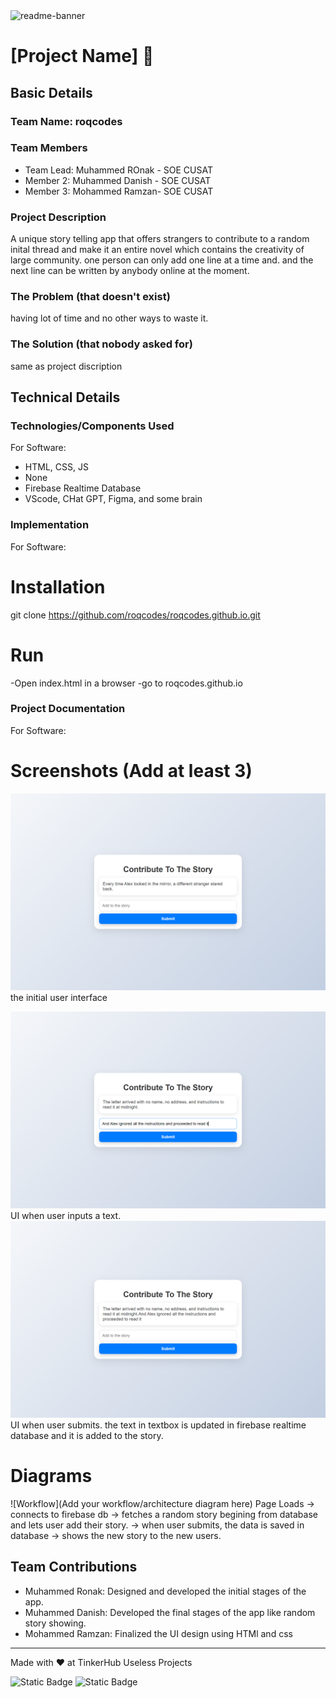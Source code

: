<img width="1280" alt="readme-banner" src="https://github.com/user-attachments/assets/35332e92-44cb-425b-9dff-27bcf1023c6c">

# [Project Name] 🎯


## Basic Details
### Team Name: roqcodes


### Team Members
- Team Lead: Muhammed ROnak - SOE CUSAT
- Member 2: Muhammed Danish - SOE CUSAT
- Member 3: Mohammed Ramzan- SOE CUSAT

### Project Description
A unique story telling app that offers strangers to contribute to a random inital thread and make it an entire novel which contains the creativity of large community.
one person can only add one line at a time and. and the next line can be written by anybody online at the moment.


### The Problem (that doesn't exist)
having lot of time and no other ways to waste it.

### The Solution (that nobody asked for)
same as project discription

## Technical Details
### Technologies/Components Used
For Software:
- HTML, CSS, JS
- None
- Firebase Realtime Database
- VScode, CHat GPT, Figma, and some brain


### Implementation
For Software:
# Installation
git clone https://github.com/roqcodes/roqcodes.github.io.git

# Run
-Open index.html in a browser
-go to roqcodes.github.io
### Project Documentation
For Software:

# Screenshots (Add at least 3)
![Screenshot1](img1.png)
the initial user interface

![Screenshot2](img2.png)
UI when user inputs a text.
![Screenshot3](img3.png)
UI when user submits. the text in textbox is updated in firebase realtime database and it is added to the story.
# Diagrams
![Workflow](Add your workflow/architecture diagram here)
Page Loads
-> connects to firebase db
-> fetches a random story begining from database and lets user add their story.
-> when user submits, the data is saved in database
-> shows the new story to the new users.

## Team Contributions
- Muhammed Ronak: Designed and developed the initial stages of the app.
- Muhammed Danish: Developed the final stages of the app like random story showing.
- Mohammed Ramzan: Finalized the UI design using HTMl and css
---
Made with ❤️ at TinkerHub Useless Projects 

![Static Badge](https://img.shields.io/badge/TinkerHub-24?color=%23000000&link=https%3A%2F%2Fwww.tinkerhub.org%2F)
![Static Badge](https://img.shields.io/badge/UselessProject--24-24?link=https%3A%2F%2Fwww.tinkerhub.org%2Fevents%2FQ2Q1TQKX6Q%2FUseless%2520Projects)


